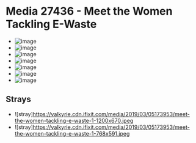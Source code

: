 # Media 27436 - Meet the Women Tackling E-Waste

- ![image](https://valkyrie.cdn.ifixit.com/media/2019/03/05173953/meet-the-women-tackling-e-waste-1.jpeg)
- ![image](https://valkyrie.cdn.ifixit.com/media/2019/03/05173953/meet-the-women-tackling-e-waste-1-150x150.jpeg)
- ![image](https://valkyrie.cdn.ifixit.com/media/2019/03/05173953/meet-the-women-tackling-e-waste-1-300x200.jpeg)
- ![image](https://valkyrie.cdn.ifixit.com/media/2019/03/05173953/meet-the-women-tackling-e-waste-1-600x400.jpeg)
- ![image](https://valkyrie.cdn.ifixit.com/media/2019/03/05173953/meet-the-women-tackling-e-waste-1-768x512.jpeg)
- ![image](https://valkyrie.cdn.ifixit.com/media/2019/03/05173953/meet-the-women-tackling-e-waste-1-324x216.jpeg)
- ![image](https://valkyrie.cdn.ifixit.com/media/2019/03/05173953/meet-the-women-tackling-e-waste-1-450x300.jpeg)

## Strays
- ![stray]https://valkyrie.cdn.ifixit.com/media/2019/03/05173953/meet-the-women-tackling-e-waste-1-1200x670.jpeg
- ![stray]https://valkyrie.cdn.ifixit.com/media/2019/03/05173953/meet-the-women-tackling-e-waste-1-768x591.jpeg